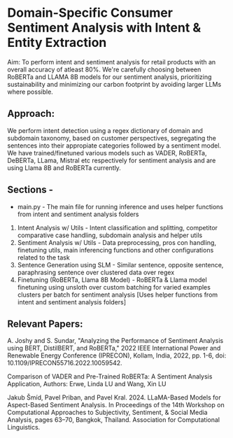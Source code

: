 # Domain-Specific Consumer Sentiment Analysis with Intent & Entity Extraction

Aim: To perform intent and sentiment analysis for retail products with an overall accuracy of atleast 80%. We're carefully choosing between RoBERTa and LLAMA 8B models for our sentiment analysis, prioritizing sustainability and minimizing our carbon footprint by avoiding larger LLMs where possible.

## Approach:
We perform intent detection using a regex dictionary of domain and subdomain taxonomy, based on customer perspectives, segregating the sentences into their appropiate categories followed by a sentiment model.
We have trained/finetuned various models such as VADER, RoBERTa, DeBERTa, LLama, Mistral etc respectively for sentiment analysis and are using Llama 8B and RoBERTa currently.

## Sections - 
* main.py - The main file for running inference and uses helper functions from intent and sentiment analysis folders
1) Intent Analysis w/ Utils - Intent classification and splitting, competitor comparative case handling, subdomain analysis and helper utils
2) Sentiment Analysis w/ Utils - Data preprocessing, pros con handling, finetuning utils, main inferencing functions and other configurations related to the task
3) Sentence Generation using SLM - Similar sentence, opposite sentence, paraphrasing sentence over clustered data over regex
4) Finetuning (RoBERTa, Llama 8B Model) - RoBERTa & Llama model finetuning using unsloth over custom batching for varied examples clusters per batch for sentiment analysis [Uses helper functions from intent and sentiment analysis folders]

## Relevant Papers:
A. Joshy and S. Sundar, "Analyzing the Performance of Sentiment Analysis using BERT, DistilBERT, and RoBERTa," 2022 IEEE International Power and Renewable Energy Conference (IPRECON), Kollam, India, 2022, pp. 1-6, doi: 10.1109/IPRECON55716.2022.10059542.

Comparison of VADER and Pre-Trained RoBERTa: A Sentiment Analysis Application, Authors: Erwe, Linda LU and Wang, Xin LU

Jakub Šmíd, Pavel Priban, and Pavel Kral. 2024. LLaMA-Based Models for Aspect-Based Sentiment Analysis. In Proceedings of the 14th Workshop on Computational Approaches to Subjectivity, Sentiment, & Social Media Analysis, pages 63–70, Bangkok, Thailand. Association for Computational Linguistics.
